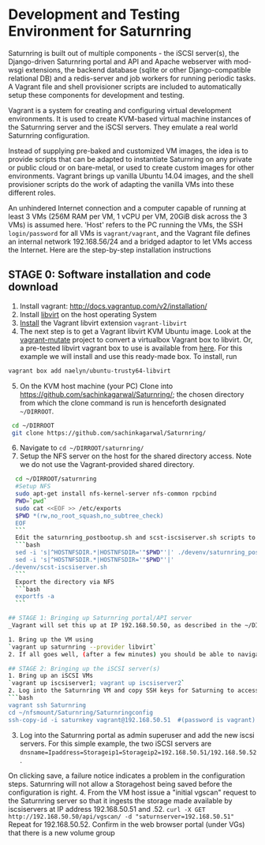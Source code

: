 # Development and Testing Environment for Saturnring  

Saturnring is built out of multiple components - the iSCSI server(s), the Django-driven Saturnring portal and API and Apache webserver with mod-wsgi extensions, the backend database (sqlite or other Django-compatible relational DB) and a redis-server and job workers for running periodic tasks. A Vagrant file and shell provisioner scripts are included to automatically setup these components for development and testing.

Vagrant is a system for creating and configuring virtual development environments. It is used to create  KVM-based virtual machine instances of the Saturnring server and the iSCSI servers. They emulate a real world Saturnring configuration.

Instead of supplying pre-baked and customized VM images, the idea is to provide scripts that can be adapted to instantiate Saturnring on any private or public cloud or on bare-metal, or used to create custom images for other environments. Vagrant brings up vanilla Ubuntu 14.04 images, and the shell provisioner scripts do the work of adapting the vanilla VMs into these different roles.

An unhindered Internet connection and a computer capable of running at least 3 VMs (256M RAM per VM, 1 vCPU per VM, 20GiB disk across the 3 VMs) is assumed here. 'Host' refers to the PC running the VMs, the SSH `login/password` for all VMs is `vagrant/vagrant`, and the Vagrant file defines an internal network 192.168.56/24 and a bridged adaptor to let VMs access the Internet. Here are the step-by-step installation instructions


## STAGE 0: Software installation and code download
  1. Install vagrant: http://docs.vagrantup.com/v2/installation/
  2. Install [libvirt](http://libvirt.org/) on the host operating System
  3. [Install](https://github.com/pradels/vagrant-libvirt) the Vagrant libvirt extension `vagrant-libvirt`
  4. The next step is to get a Vagrant libvirt KVM Ubuntu image. Look at the [vagrant-mutate](https://github.com/sciurus/vagrant-mutate) project to convert a virtualbox Vagrant box to libvirt. Or, a pre-tested libvirt vagrant box to use is available from [here](https://vagrantcloud.com/naelyn/boxes/ubuntu-trusty64-libvirt). For this example we will install and use this ready-made box. To install, run
  ```bash
  vagrant box add naelyn/ubuntu-trusty64-libvirt
  ```
  5. On the KVM host machine (your PC) Clone into    https://github.com/sachinkagarwal/Saturnring/; the chosen directory from which the clone command is run is henceforth designated `~/DIRROOT`.
  ```bash
   cd ~/DIRROOT
   git clone https://github.com/sachinkagarwal/Saturnring/
   ```
  6. Navigate to  `cd ~/DIRROOT/saturnring/`  
  7. Setup the NFS server on the host for the shared directory access. Note we do not use the Vagrant-provided shared directory.
  ```bash
    cd ~/DIRROOT/saturnring
    #Setup NFS
    sudo apt-get install nfs-kernel-server nfs-common rpcbind
    PWD=`pwd`
    sudo cat <<EOF >> /etc/exports
    $PWD *(rw,no_root_squash,no_subtree_check)
    EOF
    ```
    Edit the saturnring_postbootup.sh and scst-iscsiserver.sh scripts to insert the correct NFS mountpoint entry by running this command
    ```bash
    sed -i 's|^HOSTNFSDIR.*|HOSTNFSDIR='"$PWD"'|' ./devenv/saturnring_postbootup.sh
    sed -i 's|^HOSTNFSDIR.*|HOSTNFSDIR='"$PWD"'|'
./devenv/scst-iscsiserver.sh
    ```
    Export the directory via NFS
    ```bash
    exportfs -a
    ```

## STAGE 1: Bringing up Saturnring portal/API server
_Vagrant will set this up at IP 192.168.50.50, as described in the ~/DIRROOT/saturnring/devenv/Vagrantfile_

  1. Bring up the VM using
  `vagrant up saturnring --provider libvirt`
  2. If all goes well, (after a few minutes) you should be able to navigate to `http://192.168.50.50/admin`  from a web brower on the host machine. Check by logging in with credentials “admin/changeme”.

## STAGE 2: Bringing up the iSCSI server(s)
  1. Bring up an iSCSI VMs
`vagrant up iscsiserver1; vagrant up iscsiserver2`
  2. Log into the Saturnring VM and copy SSH keys for Saturning to access the iSCSI server  
  ```bash
  vagrant ssh Saturnring  
  cd ~/nfsmount/Saturnring/Saturnringconfig  
  ssh-copy-id -i saturnkey vagrant@192.168.50.51  #(password is vagrant)
  ```
  3. Log into the Saturnring portal as admin superuser and add the new iscsi servers. For this simple example, the two iSCSI servers are `dnsname=Ipaddress=Storageip1=Storageip2=192.168.50.51/192.168.50.52`.

  On clicking save, a failure notice indicates a problem in the configuration steps. Saturnring will not allow a Storagehost being saved before the configuration is right.
  4. From the VM host issue a "initial vgscan" request to the Saturnring   server so that it ingests the storage made available by iscsiservers at IP address 192.168.50.51 and .52.
  `curl -X GET http://192.168.50.50/api/vgscan/ -d "saturnserver=192.168.50.51"`
  Repeat for 192.168.50.52. Confirm in the web browser portal (under VGs) that there is a new volume group
